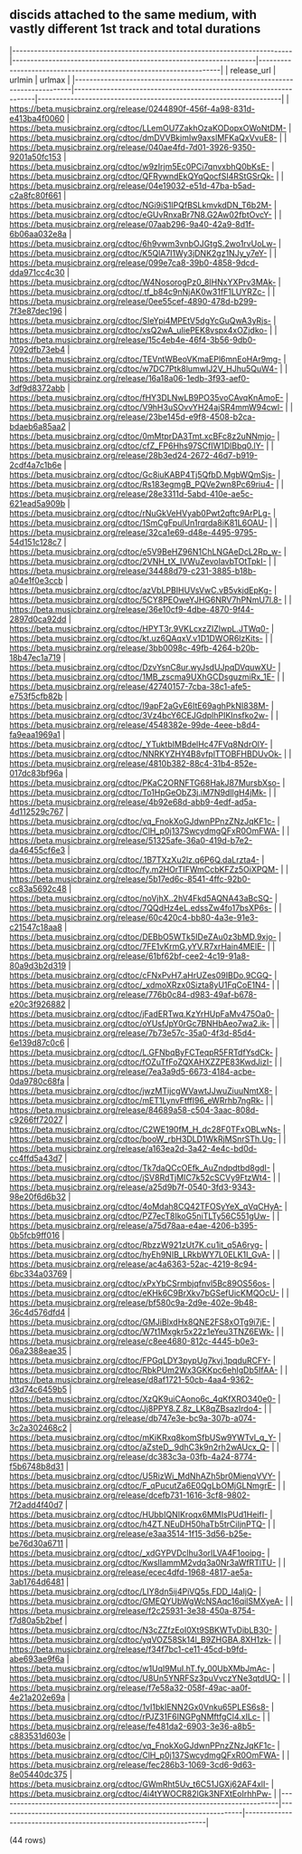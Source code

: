 ## discids attached to the same medium, with vastly different 1st track and total durations

|-----------------------------------------------------------------------------|-------------------------------------------------------------------|-------------------------------------------------------------------|
|                                 release_url                                 |                              urlmin                               |                              urlmax                               |
|-----------------------------------------------------------------------------|-------------------------------------------------------------------|-------------------------------------------------------------------|
| <https://beta.musicbrainz.org/release/0244890f-456f-4a98-831d-e413ba4f0060> | <https://beta.musicbrainz.org/cdtoc/LLemOU7ZakhOzaKODopxOWoNtDM-> | <https://beta.musicbrainz.org/cdtoc/dmDVVBkjmIw9axslMFKaQxVvuE8-> |
| <https://beta.musicbrainz.org/release/040ae4fd-7d01-3926-9350-9201a50fc153> | <https://beta.musicbrainz.org/cdtoc/w9zIrjm5Ec0PCi7qnvxbhQ0bKsE-> | <https://beta.musicbrainz.org/cdtoc/QFRywndEkQYqQocfSI4RStGSrQk-> |
| <https://beta.musicbrainz.org/release/04e19032-e51d-47ba-b5ad-c2a8fc80f661> | <https://beta.musicbrainz.org/cdtoc/NGi9iS1IPQfBSLkmvkdDN_T6b2M-> | <https://beta.musicbrainz.org/cdtoc/eGUvRnxaBr7N8.G2Aw02fbtOvcY-> |
| <https://beta.musicbrainz.org/release/07aab296-9a40-42a9-8d1f-6b06aa032e8a> | <https://beta.musicbrainz.org/cdtoc/6h9vwm3vnbOJGtgS.2wo1rvUoLw-> | <https://beta.musicbrainz.org/cdtoc/K5QlA7I1Wy3jDNK2gz1NJy_y7eY-> |
| <https://beta.musicbrainz.org/release/099e7ca8-39b0-4858-9dcd-dda971cc4c30> | <https://beta.musicbrainz.org/cdtoc/W4NosorogPz0_8IHNxYXPrv3MAk-> | <https://beta.musicbrainz.org/cdtoc/.tf_b84c9nNjAK0w31fF1LUYRZc-> |
| <https://beta.musicbrainz.org/release/0ee55cef-4890-478d-b299-7f3e87dec196> | <https://beta.musicbrainz.org/cdtoc/SIeYpi4MPEtV5dgYcGuQwA3yRjs-> | <https://beta.musicbrainz.org/cdtoc/xsQ2wA_uIiePEK8vspx4xOZjdko-> |
| <https://beta.musicbrainz.org/release/15c4eb4e-46f4-3b56-9db0-7092dfb73eb4> | <https://beta.musicbrainz.org/cdtoc/TEVntWBeoVKmaEPl6mnEoHAr9mg-> | <https://beta.musicbrainz.org/cdtoc/w7DC7Ptk8lumwIJ2V_HJhu5QuW4-> |
| <https://beta.musicbrainz.org/release/16a18a06-1edb-3f93-aef0-3df9d8372abb> | <https://beta.musicbrainz.org/cdtoc/fHY3DLNwLB9PO35voCAvqKnAmoE-> | <https://beta.musicbrainz.org/cdtoc/V9hH3uSOvvYH24ajSR4mmW94cwI-> |
| <https://beta.musicbrainz.org/release/23be145d-e9f8-4508-b2ca-bdaeb6a85aa2> | <https://beta.musicbrainz.org/cdtoc/0mMtprDA3Tmt.xcBFc8z2uNNmjo-> | <https://beta.musicbrainz.org/cdtoc/cfZ_FP6Hhs97SCfIW1DlBbq0.lY-> |
| <https://beta.musicbrainz.org/release/28b3ed24-2672-46d7-b919-2cdf4a7c1b6e> | <https://beta.musicbrainz.org/cdtoc/Gc8iuKABP4Tj5QfbD.MgbWQmSjs-> | <https://beta.musicbrainz.org/cdtoc/Rs183egmgB_PQVe2wn8Pc69riu4-> |
| <https://beta.musicbrainz.org/release/28e3311d-5abd-410e-ae5c-621ead5a909b> | <https://beta.musicbrainz.org/cdtoc/rNuGkVeHVyab0Pwt2qftc9ArPLg-> | <https://beta.musicbrainz.org/cdtoc/1SmCgFpulUn1rqrda8iK81L6OAU-> |
| <https://beta.musicbrainz.org/release/32ca1e69-d48e-4495-9795-54d151c128c7> | <https://beta.musicbrainz.org/cdtoc/e5V9BeHZ96N1ChLNGAeDcL2Rp_w-> | <https://beta.musicbrainz.org/cdtoc/2VNH_tX_IVWuZevoIavbTOtTpkI-> |
| <https://beta.musicbrainz.org/release/34488d79-c231-3885-b18b-a04e1f0e3ccb> | <https://beta.musicbrainz.org/cdtoc/azVbLPBIHUVsVwC.vB5vkjdEpKg-> | <https://beta.musicbrainz.org/cdtoc/5CY8PEOweYJHG6NRV7hPNmU7l.8-> |
| <https://beta.musicbrainz.org/release/36e10cf9-4dbe-4870-9f44-2897d0ca92dd> | <https://beta.musicbrainz.org/cdtoc/HPYT3r.9VKLcxzZIZlwpL.JTWq0-> | <https://beta.musicbrainz.org/cdtoc/kt.uz6QAqxV.v1D1DWOR6lzKits-> |
| <https://beta.musicbrainz.org/release/3bb0098c-49fb-4264-b20b-18b47ec1a719> | <https://beta.musicbrainz.org/cdtoc/DzvYsnC8ur.wyJsdUJpqDVquwXU-> | <https://beta.musicbrainz.org/cdtoc/1MB_zscma9UXhGCDsguzmiRx_1E-> |
| <https://beta.musicbrainz.org/release/42740157-7cba-38c1-afe5-e753f5cfb82b> | <https://beta.musicbrainz.org/cdtoc/I9apF2aGvE6ItE69aghPkNI838M-> | <https://beta.musicbrainz.org/cdtoc/3Vz4bcY6CEJGdplhPIKInsfko2w-> |
| <https://beta.musicbrainz.org/release/4548382e-99de-4eee-b8d4-fa9eaa1969a1> | <https://beta.musicbrainz.org/cdtoc/_YTuktbIMBdelHc47FVq8NdrOlY-> | <https://beta.musicbrainz.org/cdtoc/NNRKYZHY4B8vfplTTOBFHBDUvOk-> |
| <https://beta.musicbrainz.org/release/4810b382-88c4-31b4-852e-017dc83bf96a> | <https://beta.musicbrainz.org/cdtoc/PKaC2ORNFTG68HakJ87MursbXso-> | <https://beta.musicbrainz.org/cdtoc/To1HpGeObZ3j.iM7N9dIlgH4jMk-> |
| <https://beta.musicbrainz.org/release/4b92e68d-abb9-4edf-ad5a-4d112529c767> | <https://beta.musicbrainz.org/cdtoc/vq_FnokXoGJdwnPPnzZNzJqKF1c-> | <https://beta.musicbrainz.org/cdtoc/ClH_p0j137SwcydmgQFxR0OmFWA-> |
| <https://beta.musicbrainz.org/release/51325afe-36a0-419d-b7e2-da46455cf6e3> | <https://beta.musicbrainz.org/cdtoc/.1B7TXzXu2lz.q6P6Q.daLrzta4-> | <https://beta.musicbrainz.org/cdtoc/fy.m2HOrTIFWmCcbKFZz5OiXPQM-> |
| <https://beta.musicbrainz.org/release/5b17ed6c-8541-4ffc-92b0-cc83a5692c48> | <https://beta.musicbrainz.org/cdtoc/noVjhX..2hV4Fkd5AQNA43aBcSQ-> | <https://beta.musicbrainz.org/cdtoc/7QQdHz4eL.edssZw4fo17bsXP6s-> |
| <https://beta.musicbrainz.org/release/60c420c4-bb80-4a3e-91e3-c21547c18aa8> | <https://beta.musicbrainz.org/cdtoc/DEBbO5WTk5IDeZAu0z3bMD.9xjo-> | <https://beta.musicbrainz.org/cdtoc/7FE1vKrmG.yYV.R7xrHain4MElE-> |
| <https://beta.musicbrainz.org/release/61bf62bf-cee2-4c19-91a8-80a9d3b2d319> | <https://beta.musicbrainz.org/cdtoc/cFNxPvH7.aHrUZes09IBDo.9CGQ-> | <https://beta.musicbrainz.org/cdtoc/_xdmoXRzx0Sizta8yU1FqCoE1N4-> |
| <https://beta.musicbrainz.org/release/776b0c84-d983-49af-b678-e20c3f926882> | <https://beta.musicbrainz.org/cdtoc/jFadERTwq.KzYrHUpFaMv475Oa0-> | <https://beta.musicbrainz.org/cdtoc/oYUsfJpY0rGc7BNHbAeo7wa2.ik-> |
| <https://beta.musicbrainz.org/release/7b73e57c-35a0-4f3d-85d4-6e139d87c0c6> | <https://beta.musicbrainz.org/cdtoc/L.GFNbqByFCTeqpR5FRTdfYsdCk-> | <https://beta.musicbrainz.org/cdtoc/fOZuTfFoZQXAHXZZPE83KwdJizI-> |
| <https://beta.musicbrainz.org/release/7ea3a9d5-6673-4184-acbe-0da9780c68fa> | <https://beta.musicbrainz.org/cdtoc/jwzMTijcgWVawtJJwuZiuuNmtX8-> | <https://beta.musicbrainz.org/cdtoc/mET1LynvFtffI96_eWRrhb7ngRk-> |
| <https://beta.musicbrainz.org/release/84689a58-c504-3aac-808d-c9266ff72027> | <https://beta.musicbrainz.org/cdtoc/C2WE190fM_H_dc28F0TFxOBLwNs-> | <https://beta.musicbrainz.org/cdtoc/booW_rbH3DLD1WkRjMSnrSTh.Ug-> |
| <https://beta.musicbrainz.org/release/a163ea2d-3a42-4e4c-bd0d-cc4ffd5a43d7> | <https://beta.musicbrainz.org/cdtoc/Tk7daQCcOEfk_AuZndpdtbd8gdI-> | <https://beta.musicbrainz.org/cdtoc/jSV8RdTjMIC7k52cSCVy9FtzWt4-> |
| <https://beta.musicbrainz.org/release/a25d9b7f-0540-3fd3-9343-98e20f6d6b32> | <https://beta.musicbrainz.org/cdtoc/4oMdah8CQ42TFOSyYeX_qVqCHyA-> | <https://beta.musicbrainz.org/cdtoc/PZ7ecT8IkoG5niTLTy56C551gUw-> |
| <https://beta.musicbrainz.org/release/a75d78aa-e4ae-4206-b395-0b5fcb9ff016> | <https://beta.musicbrainz.org/cdtoc/RbzzW921zUt7K.cu1it_q5A6ryg-> | <https://beta.musicbrainz.org/cdtoc/hyEh9NIB_LRkbWY7L0ELK1I_GvA-> |
| <https://beta.musicbrainz.org/release/ac4a6363-52ac-4219-8c94-6bc334a03769> | <https://beta.musicbrainz.org/cdtoc/xPxYbCSrmbjqfnvl5Bc89OS56os-> | <https://beta.musicbrainz.org/cdtoc/eKHk6C9BrXkv7bGSefUicKMQOcU-> |
| <https://beta.musicbrainz.org/release/bf580c9a-2d9e-402e-9b48-36c4d576dfd4> | <https://beta.musicbrainz.org/cdtoc/GMJiBlxdHx8QNE2FS8xOTg9i7jE-> | <https://beta.musicbrainz.org/cdtoc/W7t1Mxgkr5x22z1eYeu3TNZ6EWk-> |
| <https://beta.musicbrainz.org/release/c8ee4680-812c-4445-b0e3-06a2388eae35> | <https://beta.musicbrainz.org/cdtoc/FPGqLDY3pypUg7kvj.1pqduRCFY-> | <https://beta.musicbrainz.org/cdtoc/RbkPUm2Wx3GKKpc6ehIgDb5IfAA-> |
| <https://beta.musicbrainz.org/release/d8af1721-50cb-4aa4-9362-d3d74c6459b5> | <https://beta.musicbrainz.org/cdtoc/XzQK9uiCAono6c_4qKfXRO340e0-> | <https://beta.musicbrainz.org/cdtoc/Jj8PPY8.Z.8z_LK8qZBsazIrdo4-> |
| <https://beta.musicbrainz.org/release/db747e3e-bc9a-307b-a074-3c2a302468c2> | <https://beta.musicbrainz.org/cdtoc/mKiKRxq8komSfbUSw9YWTvl_q_Y-> | <https://beta.musicbrainz.org/cdtoc/aZsteD_.9dhC3k9n2rh2wAUcx_Q-> |
| <https://beta.musicbrainz.org/release/dc383c3a-03fb-4a24-8774-f5b6748b8d31> | <https://beta.musicbrainz.org/cdtoc/U5RizWi_MdNhAZh5br0MienqVVY-> | <https://beta.musicbrainz.org/cdtoc/F_qPucutZa6E0QgLbOMjGLNmgrE-> |
| <https://beta.musicbrainz.org/release/dcefb731-1616-3cf8-9802-7f2add4f40d7> | <https://beta.musicbrainz.org/cdtoc/HUbbIQNIKroqx6MMIsPUd1HeifI-> | <https://beta.musicbrainz.org/cdtoc/h4ZT.NEuDH50haTb5trCiIjnPTQ-> |
| <https://beta.musicbrainz.org/release/e3aa3514-1f15-3d56-b25e-be76d30a6711> | <https://beta.musicbrainz.org/cdtoc/_xdGYPVDclhu3orILVA4F1ooipg-> | <https://beta.musicbrainz.org/cdtoc/KwsIIammM2vdq3a0Nr3aWfRTlTU-> |
| <https://beta.musicbrainz.org/release/ecec4dfd-1968-4817-ae5a-3ab1764d6481> | <https://beta.musicbrainz.org/cdtoc/LIY8dn5ij4PiVQ5s.FDD_l4aIjQ-> | <https://beta.musicbrainz.org/cdtoc/GMEQYUbWgWcNSAqc16qilSMXyeA-> |
| <https://beta.musicbrainz.org/release/f2c25931-3e38-450a-8754-f7d80a5b2bef> | <https://beta.musicbrainz.org/cdtoc/N3cZZfzEoI0Xt9SBKWTvDibLB30-> | <https://beta.musicbrainz.org/cdtoc/yqVOZ58Sk14l_B9ZHGBA.8XH1zk-> |
| <https://beta.musicbrainz.org/release/f34f7bc1-ce11-45cd-b9fd-abe693ae9f6a> | <https://beta.musicbrainz.org/cdtoc/w1UqI9MuI.hT.fy_00UbXMbJmAc-> | <https://beta.musicbrainz.org/cdtoc/U8Un5YNRFSz3puVvczYNe3qtdUQ-> |
| <https://beta.musicbrainz.org/release/f7e58a32-058f-49ac-aa0f-4e21a202e69a> | <https://beta.musicbrainz.org/cdtoc/1vI1bkIENN2Gx0Vnku65PLES6s8-> | <https://beta.musicbrainz.org/cdtoc/rPJZ31F6INGPgNMftfgCl4.xILc-> |
| <https://beta.musicbrainz.org/release/fe481da2-6903-3e36-a8b5-c883531d603e> | <https://beta.musicbrainz.org/cdtoc/vq_FnokXoGJdwnPPnzZNzJqKF1c-> | <https://beta.musicbrainz.org/cdtoc/ClH_p0j137SwcydmgQFxR0OmFWA-> |
| <https://beta.musicbrainz.org/release/fec286b3-1069-3cd6-9d63-8e05440dc375> | <https://beta.musicbrainz.org/cdtoc/GWmRht5Uv_t6C51JGXj62AF4xlI-> | <https://beta.musicbrainz.org/cdtoc/4i4tYWOCR82lGk3NFXtEoIrhhPw-> |
|-----------------------------------------------------------------------------|-------------------------------------------------------------------|-------------------------------------------------------------------|

(44 rows)

